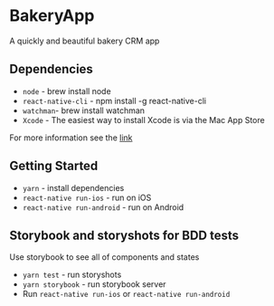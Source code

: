 # BakeryApp

A quickly and beautiful bakery CRM app

## Dependencies

* `node` - brew install node
* `react-native-cli` - npm install -g react-native-cli
* `watchman`- brew install watchman
* `Xcode` - The easiest way to install Xcode is via the Mac App Store

For more information see the [link](https://facebook.github.io/react-native/docs/getting-started.html)

## Getting Started

* `yarn` - install dependencies
* `react-native run-ios` - run on iOS
* `react-native run-android` - run on Android

## Storybook and storyshots for BDD tests

Use storybook to see all of components and states

- `yarn test` - run storyshots
- `yarn storybook` - run storybook server
- Run `react-native run-ios` or `react-native run-android`
